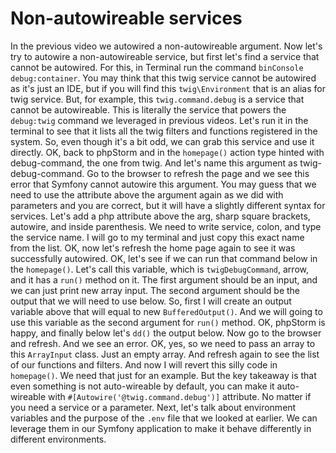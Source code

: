 # Non-autowireable services

In the previous video we autowired a non-autowireable argument. Now let's try to autowire a non-autowireable service, but first let's find a service that cannot be autowired. For this, in Terminal run the command `binConsole debug:container`. You may think that this twig service cannot be autowired as it's just an IDE, but if you will find this `twig\Environment` that is an alias for twig service. But, for example, this `twig.command.debug` is a service that cannot be autowireable. This is literally the service that powers the `debug:twig` command we leveraged in previous videos. Let's run it in the terminal to see that it lists all the twig filters and functions registered in the system. So, even though it's a bit odd, we can grab this service and use it directly. OK, back to phpStorm and in the `homepage()` action type hinted with debug-command, the one from twig. And let's name this argument as twig-debug-command. Go to the browser to refresh the page and we see this error that Symfony cannot autowire this argument. You may guess that we need to use the attribute above the argument again as we did with parameters and you are correct, but it will have a slightly different syntax for services. Let's add a php attribute above the arg, sharp square brackets, autowire, and inside parenthesis. We need to write service, colon, and type the service name. I will go to my terminal and just copy this exact name from the list. OK, now let's refresh the home page again to see it was successfully autowired. OK, let's see if we can run that command below in the `homepage()`. Let's call this variable, which is `twigDebugCommand`, arrow, and it has a `run()` method on it. The first argument should be an input, and we can just print new array input. The second argument should be the output that we will need to use below. So, first I will create an output variable above that will equal to new `BufferedOutput()`. And we will going to use this variable as the second argument for `run()` method. OK, phpStorm is happy, and finally below let's `dd()` the output below. Now go to the browser and refresh. And we see an error. OK, yes, so we need to pass an array to this `ArrayInput` class. Just an empty array. And refresh again to see the list of our functions and filters. And now I will revert this silly code in `homepage()`. We need that just for an example. But the key takeaway is that even something is not auto-wireable by default, you can make it auto-wireable with `#[Autowire('@twig.command.debug')]` attribute. No matter if you need a service or a parameter. Next, let's talk about environment variables and the purpose of the `.env` file that we looked at earlier. We can leverage them in our Symfony application to make it behave differently in different environments.
